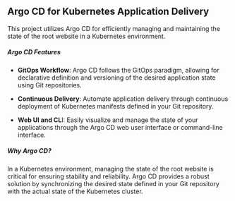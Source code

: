## Argo CD for Kubernetes Application Delivery

This project utilizes Argo CD for efficiently managing and maintaining the state of the root website in a Kubernetes environment.

##### **Argo CD Features**
- **GitOps Workflow**: Argo CD follows the GitOps paradigm, allowing for declarative definition and versioning of the desired application state using Git repositories.

- **Continuous Delivery**: Automate application delivery through continuous deployment of Kubernetes manifests defined in your Git repository.

- **Web UI and CL**I: Easily visualize and manage the state of your applications through the Argo CD web user interface or command-line interface.

##### Why Argo CD?
In a Kubernetes environment, managing the state of the root website is critical for ensuring stability and reliability. Argo CD provides a robust solution by synchronizing the desired state defined in your Git repository with the actual state of the Kubernetes cluster.